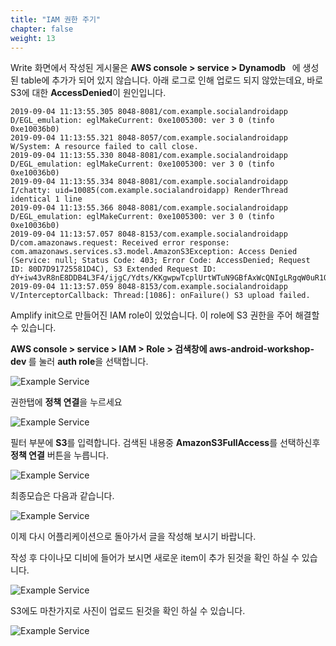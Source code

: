 ```yaml
---
title: "IAM 권한 주기"
chapter: false
weight: 13
---
```


Write 화면에서 작성된 게시물은 <b>AWS console > service > Dynamodb  </b> 에 생성된 table에 추가가 되어 있지 않습니다.  아래 로그로 인해 업로드 되지 않았는데요, 바로 S3에 대한 **AccessDenied**이 원인입니다.

```
2019-09-04 11:13:55.305 8048-8081/com.example.socialandroidapp D/EGL_emulation: eglMakeCurrent: 0xe1005300: ver 3 0 (tinfo 0xe10036b0)
2019-09-04 11:13:55.321 8048-8057/com.example.socialandroidapp W/System: A resource failed to call close. 
2019-09-04 11:13:55.330 8048-8081/com.example.socialandroidapp D/EGL_emulation: eglMakeCurrent: 0xe1005300: ver 3 0 (tinfo 0xe10036b0)
2019-09-04 11:13:55.334 8048-8081/com.example.socialandroidapp I/chatty: uid=10085(com.example.socialandroidapp) RenderThread identical 1 line
2019-09-04 11:13:55.366 8048-8081/com.example.socialandroidapp D/EGL_emulation: eglMakeCurrent: 0xe1005300: ver 3 0 (tinfo 0xe10036b0)
2019-09-04 11:13:57.057 8048-8153/com.example.socialandroidapp D/com.amazonaws.request: Received error response: com.amazonaws.services.s3.model.AmazonS3Exception: Access Denied (Service: null; Status Code: 403; Error Code: AccessDenied; Request ID: 80D7D91725581D4C), S3 Extended Request ID: dY+iw43vR8nE8DDB4L3F4/ijgC/Ydts/KKgwpwTcplUrtWTuN9GBfAxWcQNIgLRgqW0uR1OEYmA=
2019-09-04 11:13:57.059 8048-8153/com.example.socialandroidapp V/InterceptorCallback: Thread:[1086]: onFailure() S3 upload failed.

```

Amplify init으로 만들어진 IAM role이 있었습니다. 이 role에 S3 권한을 주어 해결할 수 있습니다. 

<b>AWS console > service > IAM > Role > 검색창에 aws-android-workshop-dev </b>를 눌러 **auth role**을 선택합니다. 

![Example Service](/images/iamauthrole.png)

권한탭에 **정책 연결**을 누르세요

![Example Service](/images/permission1.png)

필터 부분에 **S3**를 입력합니다. 검색된 내용중 **AmazonS3FullAccess**를 선택하신후 **정책 연결** 버튼을 누릅니다.

![Example Service](/images/permission2.png)

최종모습은 다음과 같습니다. 

![Example Service](/images/permission3.png)

이제 다시 어플리케이션으로 돌아가서 글을 작성해 보시기 바랍니다. 

작성 후 다이나모 디비에 들어가 보시면 새로운 item이 추가 된것을 확인 하실 수 있습니다. 

![Example Service](/images/dynamodb.png)

S3에도 마찬가지로 사진이 업로드 된것을 확인 하실 수 있습니다.  

![Example Service](/images/s3-upload.png)